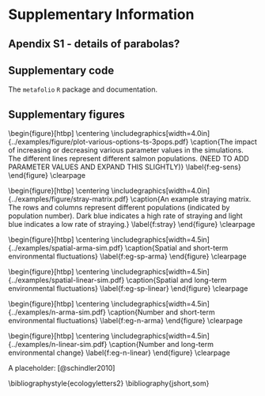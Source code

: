 # Supplementary Information

## Apendix S1 - details of parabolas?

## Supplementary code ##

The `metafolio` `R` package and documentation.

## Supplementary figures ##

\begin{figure}[htbp]
\centering
\includegraphics[width=4.0in]{../examples/figure/plot-various-options-ts-3pops.pdf}
\caption{The impact of increasing or decreasing various parameter values in the simulations. The different lines represent different salmon populations. (NEED TO ADD PARAMETER VALUES AND EXPAND THIS SLIGHTLY)}
\label{f:eg-sens}
\end{figure}
\clearpage


<!--\begin{figure}[htbp]-->
<!--\centering-->
<!--\includegraphics[width=4.5in]{../examples/thermal-curves.pdf}-->
<!--\caption{The full range of environmental tolerance curves shown for 10 -->
<!--populations. The vertical dotted lines indicate the general range of -->
<!--environmental fluctuations in the main simulations, and the vertical dashed -->
<!--line indicates the mean environmental value in the main simulations.}-->
<!--\label{f:all-curves}-->
<!--\end{figure}-->
<!--\clearpage-->

\begin{figure}[htbp]
\centering
\includegraphics[width=4.0in]{../examples/figure/stray-matrix.pdf}
\caption{An example straying matrix. The rows and columns represent different 
populations (indicated by population number). Dark blue indicates a high rate 
of straying and light blue indicates a low rate of straying.}
\label{f:stray}
\end{figure}
\clearpage

\begin{figure}[htbp]
\centering
\includegraphics[width=4.5in]{../examples/spatial-arma-sim.pdf}
\caption{Spatial and short-term environmental fluctuations}
\label{f:eg-sp-arma}
\end{figure}
\clearpage

\begin{figure}[htbp]
\centering
\includegraphics[width=4.5in]{../examples/spatial-linear-sim.pdf}
\caption{Spatial and long-term environmental fluctuations}
\label{f:eg-sp-linear}
\end{figure}
\clearpage

\begin{figure}[htbp]
\centering
\includegraphics[width=4.5in]{../examples/n-arma-sim.pdf}
\caption{Number and short-term environmental fluctuations}
\label{f:eg-n-arma}
\end{figure}
\clearpage

\begin{figure}[htbp]
\centering
\includegraphics[width=4.5in]{../examples/n-linear-sim.pdf}
\caption{Number and long-term environmental change}
\label{f:eg-n-linear}
\end{figure}
\clearpage

 

A placeholder:
[@schindler2010]

\bibliographystyle{ecologyletters2}
\bibliography{jshort,som}

